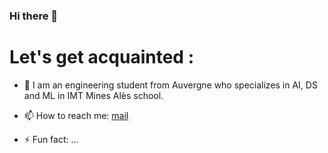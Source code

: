 ### Hi there 👋


# **Let's get acquainted :**
- 🌱 I am an engineering student from Auvergne who specializes in AI, DS and ML in IMT Mines Alès school.


- 📫 How to reach me: [mail](mailto:jbjbtrognon@gmail.com)

- ⚡ Fun fact: ...
